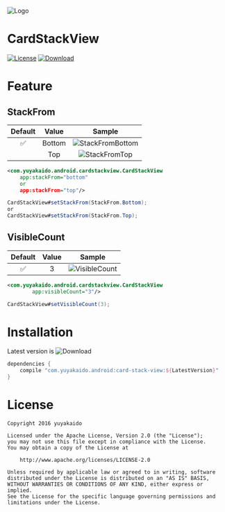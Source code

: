 ![Logo](https://github.com/yuyakaido/CardStackView/blob/v1/logo.png)

# CardStackView

[![License](https://img.shields.io/badge/License-Apache%202.0-blue.svg)](https://opensource.org/licenses/Apache-2.0)
[![Download](https://api.bintray.com/packages/yuyakaido/maven/CardStackView/images/download.svg)](https://bintray.com/yuyakaido/maven/CardStackView/_latestVersion)

# Feature

## StackFrom

| Default | Value | Sample |
| :----: | :----: | :----: |
| ✅ | Bottom | ![StackFromBottom](https://github.com/yuyakaido/CardStackView/blob/v1/images/stack-from-bottom.png) |
| | Top | ![StackFromTop](https://github.com/yuyakaido/CardStackView/blob/v1/images/stack-from-top.png) |

```xml
<com.yuyakaido.android.cardstackview.CardStackView
    app:stackFrom="bottom"
    or
    app:stackFrom="top"/>
```

```java
CardStackView#setStackFrom(StackFrom.Bottom);
or
CardStackView#setStackFrom(StackFrom.Top);
```

## VisibleCount

| Default | Value | Sample |
| :----: | :----: | :----: |
| ✅ | 3 | ![VisibleCount](https://github.com/yuyakaido/CardStackView/blob/v1/images/visible-count.png) |

```xml
<com.yuyakaido.android.cardstackview.CardStackView
        app:visibleCount="3"/>
```

```java
CardStackView#setVisibleCount(3);
```

# Installation

Latest version is ![Download](https://api.bintray.com/packages/yuyakaido/maven/CardStackView/images/download.svg)

```groovy
dependencies {
    compile "com.yuyakaido.android:card-stack-view:${LatestVersion}"
}
```

# License

```
Copyright 2016 yuyakaido

Licensed under the Apache License, Version 2.0 (the "License");
you may not use this file except in compliance with the License.
You may obtain a copy of the License at

    http://www.apache.org/licenses/LICENSE-2.0

Unless required by applicable law or agreed to in writing, software
distributed under the License is distributed on an "AS IS" BASIS,
WITHOUT WARRANTIES OR CONDITIONS OF ANY KIND, either express or implied.
See the License for the specific language governing permissions and
limitations under the License.
```
